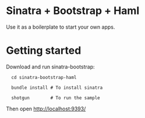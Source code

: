 Sinatra + Bootstrap + Haml
====

Use it as a boilerplate to start your own apps.

Getting started
===

Download and run sinatra-bootstrap:

```git clone git@github.com:bonzofenix/sinatra-bootstrap-haml.git
  cd sinatra-bootstrap-haml

  bundle install # To install sinatra

  shotgun        # To run the sample
```

Then open [http://localhost:9393/](http://localhost:9393/)
